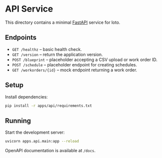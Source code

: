 # API Service

This directory contains a minimal [FastAPI](https://fastapi.tiangolo.com/) service for loto.

## Endpoints

- `GET /healthz` – basic health check.
- `GET /version` – return the application version.
- `POST /blueprint` – placeholder accepting a CSV upload or work order ID.
- `POST /schedule` – placeholder endpoint for creating schedules.
- `GET /workorders/{id}` – mock endpoint returning a work order.

## Setup

Install dependencies:

```bash
pip install -r apps/api/requirements.txt
```

## Running

Start the development server:

```bash
uvicorn apps.api.main:app --reload
```

OpenAPI documentation is available at `/docs`.
